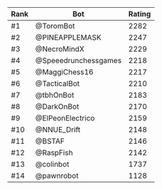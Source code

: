 Rank|Bot|Rating
---|---|---
#1|@ToromBot|2282
#2|@PINEAPPLEMASK|2247
#3|@NecroMindX|2229
#4|@Speeedrunchessgames|2218
#5|@MaggiChess16|2217
#6|@TacticalBot|2210
#7|@tbhOnBot|2183
#8|@DarkOnBot|2170
#9|@ElPeonElectrico|2159
#10|@NNUE_Drift|2148
#11|@BSTAF|2146
#12|@RaspFish|2142
#13|@colinbot|1737
#14|@pawnrobot|1128
